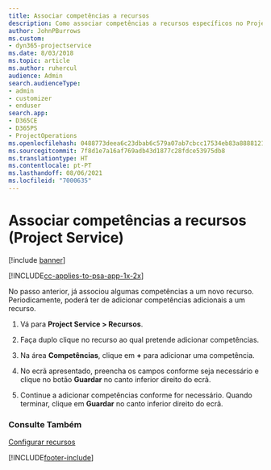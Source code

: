 ```yaml
---
title: Associar competências a recursos
description: Como associar competências a recursos específicos no Project Service
author: JohnPBurrows
ms.custom:
- dyn365-projectservice
ms.date: 8/03/2018
ms.topic: article
ms.author: ruhercul
audience: Admin
search.audienceType:
- admin
- customizer
- enduser
search.app:
- D365CE
- D365PS
- ProjectOperations
ms.openlocfilehash: 0488773deea6c23dbab6c579a07ab7cbcc17534eb83a8888121160865cfd2706
ms.sourcegitcommit: 7f8d1e7a16af769adb43d1877c28fdce53975db8
ms.translationtype: HT
ms.contentlocale: pt-PT
ms.lasthandoff: 08/06/2021
ms.locfileid: "7000635"
---
```

# <a name="associate-skills-with-resources-project-service"></a>Associar competências a recursos (Project Service)

[!include [banner](../includes/psa-now-project-operations.md)]

[!INCLUDE[cc-applies-to-psa-app-1x-2x](../includes/cc-applies-to-psa-app-1x-2x.md)]

No passo anterior, já associou algumas competências a um novo recurso. Periodicamente, poderá ter de adicionar competências adicionais a um recurso.  
  
1.  Vá para **Project Service > Recursos**.  
  
2.  Faça duplo clique no recurso ao qual pretende adicionar competências.  
  
3.  Na área **Competências**, clique em **+** para adicionar uma competência.  
  
4.  No ecrã apresentado, preencha os campos conforme seja necessário e clique no botão **Guardar** no canto inferior direito do ecrã.  
  
5.  Continue a adicionar competências conforme for necessário. Quando terminar, clique em **Guardar** no canto inferior direito do ecrã.  
  
### <a name="see-also"></a>Consulte Também  
 [Configurar recursos](../psa/set-up-resources.md)


[!INCLUDE[footer-include](../includes/footer-banner.md)]